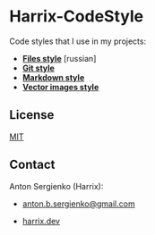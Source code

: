 # Harrix-CodeStyle

Code styles that I use in my projects:

- [**Files style**](https://github.com/Harrix/Harrix-CodeStyle/blob/main/code-styles/style__files.ru.md) [russian]
- [**Git style**](https://github.com/Harrix/Harrix-CodeStyle/blob/main/code-styles/style__git.md)
- [**Markdown style**](https://github.com/Harrix/Harrix-CodeStyle/blob/main/code-styles/style__markdown.md)
- [**Vector images style**](https://github.com/Harrix/Harrix-CodeStyle/blob/main/code-styles/style__vector-images.md)

## License

[MIT](https://github.com/Harrix/Harrix-CodeStyle/blob/master/LICENSE.md)

## Contact

Anton Sergienko (Harrix):

- [anton.b.sergienko@gmail.com](mailto:anton.b.sergienko@gmail.com)

- [harrix.dev](https://harrix.dev)
